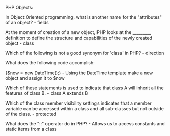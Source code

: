 PHP Objects: 


In Object Oriented programming, what is another name for the "attributes" of an object?
    - fields



At the moment of creation of a new object, PHP looks at the _________ definition to define the structure and capabilities of the newly created object
    - class



Which of the following is not a good synonym for 'class' in PHP?
    - direction



What does the following code accomplish:

{$now = new DateTime();}
    - Using the DateTime template make a new object and assign it to $now


Which of these statements is used to indicate that class A will inherit all the features of class B.
    - class A extends B


Which of the class member visibility settings indicates that a member variable can be accessed within a class and all sub-classes but not outside of the class.
    - protected


What does the "::" operator do in PHP?
    - Allows us to access constants and static items from a class

